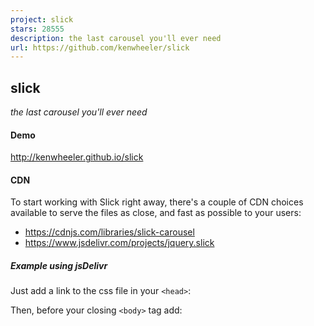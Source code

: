 ```yaml
---
project: slick
stars: 28555
description: the last carousel you'll ever need
url: https://github.com/kenwheeler/slick
---
```


slick
-----

_the last carousel you'll ever need_

#### Demo

http://kenwheeler.github.io/slick

#### CDN

To start working with Slick right away, there's a couple of CDN choices available to serve the files as close, and fast as possible to your users:

-   https://cdnjs.com/libraries/slick-carousel
-   https://www.jsdelivr.com/projects/jquery.slick

##### Example using jsDelivr

Just add a link to the css file in your `<head>`:

<!-- Add the slick-theme.css if you want default styling -->
<link rel\="stylesheet" type\="text/css" href\="https://cdn.jsdelivr.net/npm/slick-carousel@1.8.1/slick/slick.css"/>
<!-- Add the slick-theme.css if you want default styling -->
<link rel\="stylesheet" type\="text/css" href\="https://cdn.jsdelivr.net/npm/slick-carousel@1.8.1/slick/slick-theme.css"/>

Then, before your closing `<body>` tag add:

<script type\="text/javascript" src\="https://cdn.jsdelivr.net/npm/slick-carousel@1.8.1/slick/slick.min.js"\></script\>

#### Package Managers

# Bower
bower install --save slick-carousel

# NPM
npm install slick-carousel

#### Contributing

PLEASE review CONTRIBUTING.markdown prior to requesting a feature, filing a pull request or filing an issue.

### Data Attribute Settings

In slick 1.5 you can now add settings using the data-slick attribute. You still need to call $(element).slick() to initialize slick on the element.

Example:

<div data-slick\='{"slidesToShow": 4, "slidesToScroll": 4}'\>
  <div\><h3\>1</h3\></div\>
  <div\><h3\>2</h3\></div\>
  <div\><h3\>3</h3\></div\>
  <div\><h3\>4</h3\></div\>
  <div\><h3\>5</h3\></div\>
  <div\><h3\>6</h3\></div\>
</div\>

### Settings

Option

Type

Default

Description

accessibility

boolean

true

Enables tabbing and arrow key navigation. Unless `autoplay: true`, sets browser focus to current slide (or first of current slide set, if multiple `slidesToShow`) after slide change. For full a11y compliance enable focusOnChange in addition to this.

adaptiveHeight

boolean

false

Adapts slider height to the current slide

appendArrows

string

$(element)

Change where the navigation arrows are attached (Selector, htmlString, Array, Element, jQuery object)

appendDots

string

$(element)

Change where the navigation dots are attached (Selector, htmlString, Array, Element, jQuery object)

arrows

boolean

true

Enable Next/Prev arrows

asNavFor

string

$(element)

Enables syncing of multiple sliders

autoplay

boolean

false

Enables auto play of slides

autoplaySpeed

int

3000

Auto play change interval

centerMode

boolean

false

Enables centered view with partial prev/next slides. Use with odd numbered slidesToShow counts.

centerPadding

string

'50px'

Side padding when in center mode. (px or %)

cssEase

string

'ease'

CSS3 easing

customPaging

function

n/a

Custom paging templates. See source for use example.

dots

boolean

false

Current slide indicator dots

dotsClass

string

'slick-dots'

Class for slide indicator dots container

draggable

boolean

true

Enables desktop dragging

easing

string

'linear'

animate() fallback easing

edgeFriction

integer

0.15

Resistance when swiping edges of non-infinite carousels

fade

boolean

false

Enables fade

focusOnSelect

boolean

false

Enable focus on selected element (click)

focusOnChange

boolean

false

Puts focus on slide after change

infinite

boolean

true

Infinite looping

initialSlide

integer

0

Slide to start on

lazyLoad

string

'ondemand'

Accepts 'ondemand' or 'progressive' for lazy load technique. 'ondemand' will load the image as soon as you slide to it, 'progressive' loads one image after the other when the page loads.

mobileFirst

boolean

false

Responsive settings use mobile first calculation

nextArrow

string (html | jQuery selector) | object (DOM node | jQuery object)

`<button type="button" class="slick-next">Next</button>`

Allows you to select a node or customize the HTML for the "Next" arrow.

pauseOnDotsHover

boolean

false

Pauses autoplay when a dot is hovered

pauseOnFocus

boolean

true

Pauses autoplay when slider is focussed

pauseOnHover

boolean

true

Pauses autoplay on hover

prevArrow

string (html | jQuery selector) | object (DOM node | jQuery object)

`<button type="button" class="slick-prev">Previous</button>`

Allows you to select a node or customize the HTML for the "Previous" arrow.

respondTo

string

'window'

Width that responsive object responds to. Can be 'window', 'slider' or 'min' (the smaller of the two).

responsive

array

null

Array of objects containing breakpoints and settings objects (see example). Enables settings at given `breakpoint`. Set `settings` to "unslick" instead of an object to disable slick at a given breakpoint.

rows

int

1

Setting this to more than 1 initializes grid mode. Use slidesPerRow to set how many slides should be in each row.

rtl

boolean

false

Change the slider's direction to become right-to-left

slide

string

''

Slide element query

slidesPerRow

int

1

With grid mode initialized via the rows option, this sets how many slides are in each grid row.

slidesToScroll

int

1

\# of slides to scroll at a time

slidesToShow

int

1

\# of slides to show at a time

speed

int

300

Transition speed

swipe

boolean

true

Enables touch swipe

swipeToSlide

boolean

false

Swipe to slide irrespective of slidesToScroll

touchMove

boolean

true

Enables slide moving with touch

touchThreshold

int

5

To advance slides, the user must swipe a length of (1/touchThreshold) \* the width of the slider.

useCSS

boolean

true

Enable/Disable CSS Transitions

useTransform

boolean

true

Enable/Disable CSS Transforms

variableWidth

boolean

false

Disables automatic slide width calculation

vertical

boolean

false

Vertical slide direction

verticalSwiping

boolean

false

Changes swipe direction to vertical

waitForAnimate

boolean

true

Ignores requests to advance the slide while animating

zIndex

number

1000

Set the zIndex values for slides, useful for IE9 and lower

##### Responsive Option Example

The responsive option, and value, is quite unique and powerful. You can use it like so:

$(".slider").slick({

  // normal options...
  infinite: false,

  // the magic
  responsive: \[{

      breakpoint: 1024,
      settings: {
        slidesToShow: 3,
        infinite: true
      }

    }, {

      breakpoint: 600,
      settings: {
        slidesToShow: 2,
        dots: true
      }

    }, {

      breakpoint: 300,
      settings: "unslick" // destroys slick

    }\]
});

### Events

In slick 1.4, callback methods were deprecated and replaced with events. Use them before the initialization of slick as shown below:

// On swipe event
$('.your-element').on('swipe', function(event, slick, direction){
  console.log(direction);
  // left
});

// On edge hit
$('.your-element').on('edge', function(event, slick, direction){
  console.log('edge was hit')
});

// On before slide change
$('.your-element').on('beforeChange', function(event, slick, currentSlide, nextSlide){
  console.log(nextSlide);
});

Event

Params

Description

afterChange

event, slick, currentSlide

After slide change callback

beforeChange

event, slick, currentSlide, nextSlide

Before slide change callback

breakpoint

event, slick, breakpoint

Fires after a breakpoint is hit

destroy

event, slick

When slider is destroyed, or unslicked.

edge

event, slick, direction

Fires when an edge is overscrolled in non-infinite mode.

init

event, slick

When Slick initializes for the first time callback. Note that this event should be defined before initializing the slider.

reInit

event, slick

Every time Slick (re-)initializes callback

setPosition

event, slick

Every time Slick recalculates position

swipe

event, slick, direction

Fires after swipe/drag

lazyLoaded

event, slick, image, imageSource

Fires after image loads lazily

lazyLoadError

event, slick, image, imageSource

Fires after image fails to load

#### Methods

Methods are called on slick instances through the slick method itself in version 1.4, see below:

// Add a slide
$('.your-element').slick('slickAdd',"<div></div>");

// Get the current slide
var currentSlide \= $('.your-element').slick('slickCurrentSlide');

This new syntax allows you to call any internal slick method as well:

// Manually refresh positioning of slick
$('.your-element').slick('setPosition');

Method

Argument

Description

`slick`

options : object

Initializes Slick

`unslick`

Destroys Slick

`slickNext`

Triggers next slide

`slickPrev`

Triggers previous slide

`slickPause`

Pause Autoplay

`slickPlay`

Start Autoplay (_will also set `autoplay` option to `true`_)

`slickGoTo`

index : int, dontAnimate : bool

Goes to slide by index, skipping animation if second parameter is set to true

`slickCurrentSlide`

Returns the current slide index

`slickAdd`

element : html or DOM object, index: int, addBefore: bool

Add a slide. If an index is provided, will add at that index, or before if addBefore is set. If no index is provided, add to the end or to the beginning if addBefore is set. Accepts HTML String

`slickRemove`

index: int, removeBefore: bool

Remove slide by index. If removeBefore is set true, remove slide preceding index, or the first slide if no index is specified. If removeBefore is set to false, remove the slide following index, or the last slide if no index is set.

`slickFilter`

filter : selector or function

Filters slides using jQuery .filter syntax

`slickUnfilter`

Removes applied filter

`slickGetOption`

option : string(option name)

Gets an option value.

`slickSetOption`

change an option, `refresh` is always `boolean` and will update UI changes...

`option, value, refresh`

change a single `option` to given `value`; `refresh` is optional.

`"responsive", [{ breakpoint: n, settings: {} }, ... ], refresh`

change or add whole sets of responsive options

`{ option: value, option: value, ... }, refresh`

change multiple `option`s to corresponding `value`s.

#### Example

Initialize with:

$(element).slick({
  dots: true,
  speed: 500
});

Change the speed with:

$(element).slick('slickSetOption', 'speed', 5000, true);

Destroy with:

$(element).slick('unslick');

#### Sass Variables

Variable

Type

Default

Description

$slick-font-path

string

"./fonts/"

Directory path for the slick icon font

$slick-font-family

string

"slick"

Font-family for slick icon font

$slick-loader-path

string

"./"

Directory path for the loader image

$slick-arrow-color

color

white

Color of the left/right arrow icons

$slick-dot-color

color

black

Color of the navigation dots

$slick-dot-color-active

color

$slick-dot-color

Color of the active navigation dot

$slick-prev-character

string

'\\2190'

Unicode character code for the previous arrow icon

$slick-next-character

string

'\\2192'

Unicode character code for the next arrow icon

$slick-dot-character

string

'\\2022'

Unicode character code for the navigation dot icon

$slick-dot-size

pixels

6px

Size of the navigation dots

#### Browser support

Slick works on IE8+ in addition to other modern browsers such as Chrome, Firefox, and Safari.

#### Dependencies

jQuery 1.7

#### License

Copyright (c) 2017 Ken Wheeler

Licensed under the MIT license.

Free as in Bacon.
